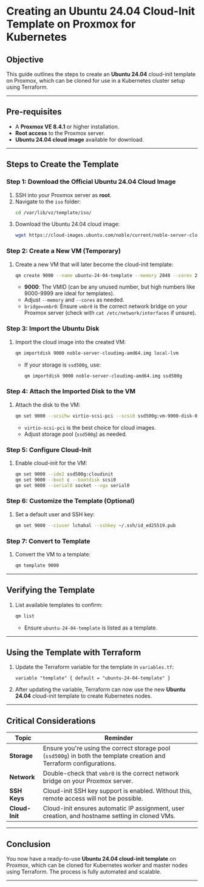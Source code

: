 
# **Creating an Ubuntu 24.04 Cloud-Init Template on Proxmox for Kubernetes**

## **Objective**
This guide outlines the steps to create an **Ubuntu 24.04** cloud-init template on Proxmox, which can be cloned for use in a Kubernetes cluster setup using Terraform.

---

## **Pre-requisites**
- A **Proxmox VE 8.4.1** or higher installation.
- **Root access** to the Proxmox server.
- **Ubuntu 24.04 cloud image** available for download.

---

## **Steps to Create the Template**

### **Step 1: Download the Official Ubuntu 24.04 Cloud Image**

1. SSH into your Proxmox server as **root**.
2. Navigate to the `iso` folder:
   ```bash
   cd /var/lib/vz/template/iso/
   ```
3. Download the Ubuntu 24.04 cloud image:
   ```bash
   wget https://cloud-images.ubuntu.com/noble/current/noble-server-cloudimg-amd64.img
   ```

### **Step 2: Create a New VM (Temporary)**

1. Create a new VM that will later become the cloud-init template:
   ```bash
   qm create 9000 --name ubuntu-24-04-template --memory 2048 --cores 2 --net0 virtio,bridge=vmbr0
   ```
   - **9000**: The VMID (can be any unused number, but high numbers like 9000-9999 are ideal for templates).
   - Adjust `--memory` and `--cores` as needed.
   - `bridge=vmbr0`: Ensure `vmbr0` is the correct network bridge on your Proxmox server (check with `cat /etc/network/interfaces` if unsure).

### **Step 3: Import the Ubuntu Disk**

1. Import the cloud image into the created VM:
   ```bash
   qm importdisk 9000 noble-server-cloudimg-amd64.img local-lvm
   ```
   - If your storage is `ssd500g`, use:
     ```bash
     qm importdisk 9000 noble-server-cloudimg-amd64.img ssd500g
     ```

### **Step 4: Attach the Imported Disk to the VM**

1. Attach the disk to the VM:
   ```bash
   qm set 9000 --scsihw virtio-scsi-pci --scsi0 ssd500g:vm-9000-disk-0
   ```
   - `virtio-scsi-pci` is the best choice for cloud images.
   - Adjust storage pool (`ssd500g`) as needed.

### **Step 5: Configure Cloud-Init**

1. Enable cloud-init for the VM:
   ```bash
   qm set 9000 --ide2 ssd500g:cloudinit
   qm set 9000 --boot c --bootdisk scsi0
   qm set 9000 --serial0 socket --vga serial0
   ```

### **Step 6: Customize the Template (Optional)**

1. Set a default user and SSH key:
   ```bash
   qm set 9000 --ciuser lchahal --sshkey ~/.ssh/id_ed25519.pub
   ```

### **Step 7: Convert to Template**

1. Convert the VM to a template:
   ```bash
   qm template 9000
   ```

---

## **Verifying the Template**

1. List available templates to confirm:
   ```bash
   qm list
   ```
   - Ensure `ubuntu-24-04-template` is listed as a template.

---

## **Using the Template with Terraform**

1. Update the Terraform variable for the template in `variables.tf`:
   ```hcl
   variable "template" { default = "ubuntu-24-04-template" }
   ```

2. After updating the variable, Terraform can now use the new **Ubuntu 24.04** cloud-init template to create Kubernetes nodes.

---

## **Critical Considerations**

| **Topic**  | **Reminder**  |
|------------|---------------|
| **Storage** | Ensure you're using the correct storage pool (`ssd500g`) in both the template creation and Terraform configurations. |
| **Network** | Double-check that `vmbr0` is the correct network bridge on your Proxmox server. |
| **SSH Keys** | Cloud-init SSH key support is enabled. Without this, remote access will not be possible. |
| **Cloud-Init** | Cloud-init ensures automatic IP assignment, user creation, and hostname setting in cloned VMs. |

---

## **Conclusion**

You now have a ready-to-use **Ubuntu 24.04 cloud-init template** on Proxmox, which can be cloned for Kubernetes worker and master nodes using Terraform. The process is fully automated and scalable.

---

